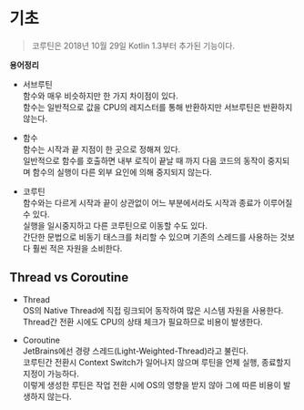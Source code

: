 # 기초
> 코루틴은 2018년 10월 29일 Kotlin 1.3부터 추가된 기능이다.

**용어정리**  
- 서브루틴  
함수와 매우 비슷하지만 한 가지 차이점이 있다.   
함수는 일반적으로 값을 CPU의 레지스터를 통해 반환하지만 서브루틴은 반환하지 않는다.

- 함수  
함수는 시작과 끝 지점이 한 곳으로 정해져 있다.  
일반적으로 함수를 호출하면 내부 로직이 끝날 때 까지 다음 코드의 동작이 중지되며 함수의 실행이 다른 외부 요인에 의해 중지되지 않는다.

- 코루틴  
함수와는 다르게 시작과 끝이 상관없이 어느 부분에서라도 시작과 종료가 이루어질 수 있다.   
실행을 일시중지하고 다른 코루틴으로 이동할 수도 있다.  
간단한 문법으로 비동기 태스크를 처리할 수 있으며 기존의 스레드를 사용하는 것보다 훨씬 적은 자원을 소비한다.  

## Thread vs Coroutine
- Thread  
OS의 Native Thread에 직접 링크되어 동작하여 많은 시스템 자원을 사용한다.  
Thread간 전환 시에도 CPU의 상태 체크가 필요하므로 비용이 발생한다.

- Coroutine  
JetBrains에선 경량 스레드(Light-Weighted-Thread)라고 불린다.  
코루틴간 전환시 Context Switch가 일어나지 않으며 루틴을 언제 실행, 종료할지 지정이 가능하다.  
이렇게 생성한 루틴은 작업 전환 시에 OS의 영향을 받지 않아 그에 따른 비용이 발생하지 않는다.

